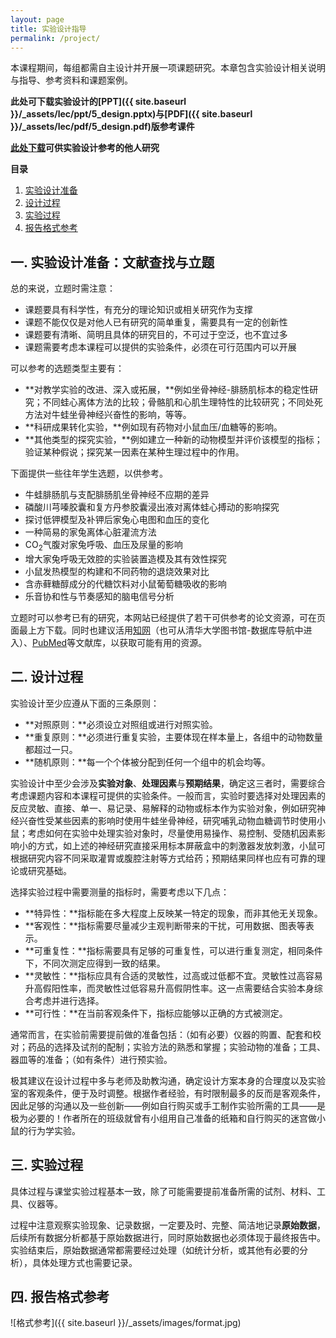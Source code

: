 ```yaml
---
layout: page
title: 实验设计指导
permalink: /project/
---
```

本课程期间，每组都需自主设计并开展一项课题研究。本章包含实验设计相关说明与指导、参考资料和课题案例。

**此处可下载实验设计的[PPT]({{ site.baseurl }}/_assets/lec/ppt/5_design.pptx)与[PDF]({{ site.baseurl }}/_assets/lec/pdf/5_design.pdf)版参考课件**

**[此处下载](https://cloud.tsinghua.edu.cn/f/7bea5e62a7cc48dda474/)可供实验设计参考的他人研究**

**目录**

1. [实验设计准备](#一-实验设计准备文献查找与立题)
2. [设计过程](#二-设计过程)
3. [实验过程](#三-实验过程)
4. [报告格式参考](#四-报告格式参考)

## 一. 实验设计准备：文献查找与立题

总的来说，立题时需注意：

* 课题要具有科学性，有充分的理论知识或相关研究作为支撑
* 课题不能仅仅是对他人已有研究的简单重复，需要具有一定的创新性
* 课题要有清晰、简明且具体的研究目的，不可过于空泛，也不宜过多
* 课题需要考虑本课程可以提供的实验条件，必须在可行范围内可以开展

可以参考的选题类型主要有：

* **对教学实验的改进、深入或拓展，**例如坐骨神经-腓肠肌标本的稳定性研究；不同蛙心离体方法的比较；骨骼肌和心肌生理特性的比较研究；不同处死方法对牛蛙坐骨神经兴奋性的影响，等等。
* **科研成果转化实验，**例如现有药物对小鼠血压/血糖等的影响。
* **其他类型的探究实验，**例如建立一种新的动物模型并评价该模型的指标；验证某种假说；探究某一因素在某种生理过程中的作用。

下面提供一些往年学生选题，以供参考。

* 牛蛙腓肠肌与支配腓肠肌坐骨神经不应期的差异
* 磷酸川芎嗪胶囊和复方丹参胶囊浸出液对离体蛙心搏动的影响探究
* 探讨低钾模型及补钾后家兔心电图和血压的变化
* 一种简易的家兔离体心脏灌流方法
* CO<sub>2</sub>气腹对家兔呼吸、血压及尿量的影响
* 增大家兔呼吸无效腔的实验装置造模及其有效性探究
* 小鼠发热模型的构建和不同药物的退烧效果对比
* 含赤藓糖醇成分的代糖饮料对小鼠葡萄糖吸收的影响
* 乐音协和性与节奏感知的脑电信号分析

立题时可以参考已有的研究，本网站已经提供了若干可供参考的论文资源，可在页面最上方下载。同时也建议活用[知网](https://www.cnki.net/)（也可从清华大学图书馆-数据库导航中进入）、[PubMed](https://pubmed.ncbi.nlm.nih.gov/)等文献库，以获取可能有用的资源。

## 二. 设计过程

实验设计至少应遵从下面的三条原则：

* **对照原则：**必须设立对照组或进行对照实验。
* **重复原则：**必须进行重复实验，主要体现在样本量上，各组中的动物数量都超过一只。
* **随机原则：**每一个个体被分配到任何一个组中的机会均等。

实验设计中至少会涉及**实验对象**、**处理因素**与**预期结果**，确定这三者时，需要综合考虑课题内容和本课程可提供的实验条件。一般而言，实验时要选择对处理因素的反应灵敏、直接、单一、易记录、易解释的动物或标本作为实验对象，例如研究神经兴奋性受某些因素的影响时使用牛蛙坐骨神经，研究哺乳动物血糖调节时使用小鼠；考虑如何在实验中处理实验对象时，尽量使用易操作、易控制、受随机因素影响小的方式，如上述的神经研究直接采用标本屏蔽盒中的刺激器发放刺激，小鼠可根据研究内容不同采取灌胃或腹腔注射等方式给药；预期结果同样也应有可靠的理论或研究基础。

选择实验过程中需要测量的指标时，需要考虑以下几点：

* **特异性：**指标能在多大程度上反映某一特定的现象，而非其他无关现象。
* **客观性：**指标需要尽量减少主观判断带来的干扰，可用数据、图表等表示。
* **可重复性：**指标需要具有足够的可重复性，可以进行重复测定，相同条件下，不同次测定应得到一致的结果。
* **灵敏性：**指标应具有合适的灵敏性，过高或过低都不宜。灵敏性过高容易升高假阳性率，而灵敏性过低容易升高假阴性率。这一点需要结合实验本身综合考虑并进行选择。
* **可行性：**在当前客观条件下，指标应能够以正确的方式被测定。

通常而言，在实验前需要提前做的准备包括：（如有必要）仪器的购置、配套和校对；药品的选择及试剂的配制；实验方法的熟悉和掌握；实验动物的准备；工具、器皿等的准备；（如有条件）进行预实验。

极其建议在设计过程中多与老师及助教沟通，确定设计方案本身的合理度以及实验室的客观条件，便于及时调整。根据作者经验，有时限制最多的反而是客观条件，因此足够的沟通以及一些创新——例如自行购买或手工制作实验所需的工具——是极为必要的！作者所在的班级就曾有小组用自己准备的纸箱和自行购买的迷宫做小鼠的行为学实验。

## 三. 实验过程

具体过程与课堂实验过程基本一致，除了可能需要提前准备所需的试剂、材料、工具、仪器等。

过程中注意观察实验现象、记录数据，一定要及时、完整、简洁地记录**原始数据**，后续所有数据分析都基于原始数据进行，同时原始数据也必须体现于最终报告中。实验结束后，原始数据通常都需要经过处理（如统计分析，或其他有必要的分析），具体处理方式也需要记录。

## 四. 报告格式参考

![格式参考]({{ site.baseurl }}/_assets/images/format.jpg)